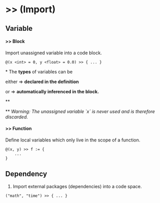 # >> (Import)

## Variable

#### >> Block

Import unassigned variable into a code block.

```
@(x <int> = 0, y <float> = 0.0) >> { ... }
```

\* The **types** of variables can be&#x20;

&#x20;   either => **declared in the definition**&#x20;

&#x20;   or => **automatically inferenced in the block.**

\*\*&#x20;

\*\* _Warning: The unassigned variable \`x\` is never used and is therefore discarded._

#### >> Function

Define local variables which only live in the scope of a function.

```
@(x, y) >> f := {
    ...
}
```



## Dependency

1. Import external packages (dependencies) into a code space.

```
("math", "time") >> { ... }
```
